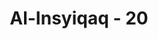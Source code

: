 ---
title: "Al-Insyiqaq - 20"
no: 20
arabic_no: ٢٠
ayah: فَمَا لَهُمْ لَا يُؤْمِنُوْنَۙ 
translation: "Maka mengapa mereka tidak mau beriman?"
tafsir: "Dalam ayat ini, Allah mencela sikap dan perbuatan mereka, \"Mengapa mereka masih tidak mau beriman, sedangkan bukti telah nyata menunjukkan adanya hari kebangkitan itu?\" Firman Allah:\n\nOrang-orang yang kafir mengira, bahwa mereka tidak akan dibangkitkan. Katakanlah (Muhammad), \"Tidak demikian, demi Tuhanku, kamu pasti dibangkitkan, kemudian diberitakan semua yang telah kamu kerjakan.\" Dan yang demikian itu mudah bagi Allah. (at-Tagabun/64: 7)"
---